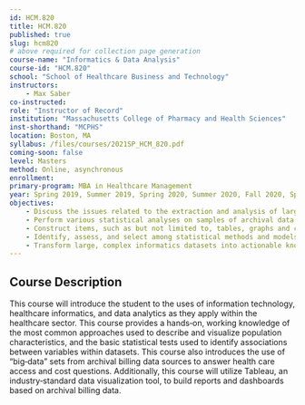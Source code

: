 ```yaml
---
id: HCM.820
title: HCM.820
published: true
slug: hcm820
# above required for collection page generation
course-name: "Informatics & Data Analysis"
course-id: "HCM.820"
school: "School of Healthcare Business and Technology"
instructors: 
    - Max Saber
co-instructed: 
role: "Instructor of Record"
institution: "Massachusetts College of Pharmacy and Health Sciences"
inst-shorthand: "MCPHS"
location: Boston, MA
syllabus: /files/courses/2021SP_HCM_820.pdf
coming-soon: false
level: Masters
method: Online, asynchronous
enrollment: 
primary-program: MBA in Healthcare Management
year: Spring 2019, Summer 2019, Spring 2020, Summer 2020, Fall 2020, Spring 2021 (three sections), Spring 2022 (faculty reference)
objectives: 
    - Discuss the issues related to the extraction and analysis of large archival data sets for patients,
    - Perform various statistical analyses on samples of archival data and write interpretative documents that describes the findings of the analysis,
    - Construct items, such as but not limited to, tables, graphs and charts, diagrams, reports, and dashboards using Microsoft Excel, SPSS, STATA, and Tableau,
    - Identify, assess, and select among statistical methods and models for solving real‐world problems weighing their advantages and disadvantages, and
    - Transform large, complex informatics datasets into actionable knowledge through the use of data visualization techniques.
---
```


## Course Description

This course will introduce the student to the uses of information technology, healthcare informatics, and data analytics as they apply within the healthcare sector. This course provides a hands‐on, working knowledge of the most common approaches used to describe and visualize population characteristics, and the basic statistical tests used to identify associations between variables within datasets. This course also introduces the use of “big‐data” sets from archival billing data sources to answer health care access and cost questions. Additionally, this course will utilize Tableau, an industry‐standard data visualization tool, to build reports and dashboards based on archival billing data.
